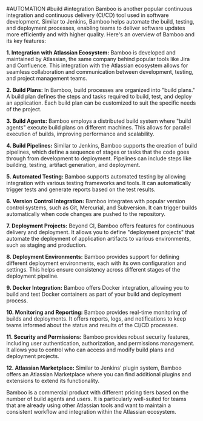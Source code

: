 #AUTOMATION #build #integration
Bamboo is another popular continuous integration and continuous delivery (CI/CD) tool used in software development. Similar to Jenkins, Bamboo helps automate the build, testing, and deployment processes, enabling teams to deliver software updates more efficiently and with higher quality. Here's an overview of Bamboo and its key features:

**1. Integration with Atlassian Ecosystem:** Bamboo is developed and maintained by Atlassian, the same company behind popular tools like Jira and Confluence. This integration with the Atlassian ecosystem allows for seamless collaboration and communication between development, testing, and project management teams.

**2. Build Plans:** In Bamboo, build processes are organized into "build plans." A build plan defines the steps and tasks required to build, test, and deploy an application. Each build plan can be customized to suit the specific needs of the project.

**3. Build Agents:** Bamboo employs a distributed build system where "build agents" execute build plans on different machines. This allows for parallel execution of builds, improving performance and scalability.

**4. Build Pipelines:** Similar to Jenkins, Bamboo supports the creation of build pipelines, which define a sequence of stages or tasks that the code goes through from development to deployment. Pipelines can include steps like building, testing, artifact generation, and deployment.

**5. Automated Testing:** Bamboo supports automated testing by allowing integration with various testing frameworks and tools. It can automatically trigger tests and generate reports based on the test results.

**6. Version Control Integration:** Bamboo integrates with popular version control systems, such as Git, Mercurial, and Subversion. It can trigger builds automatically when code changes are pushed to the repository.

**7. Deployment Projects:** Beyond CI, Bamboo offers features for continuous delivery and deployment. It allows you to define "deployment projects" that automate the deployment of application artifacts to various environments, such as staging and production.

**8. Deployment Environments:** Bamboo provides support for defining different deployment environments, each with its own configuration and settings. This helps ensure consistency across different stages of the deployment pipeline.

**9. Docker Integration:** Bamboo offers Docker integration, allowing you to build and test Docker containers as part of your build and deployment process.

**10. Monitoring and Reporting:** Bamboo provides real-time monitoring of builds and deployments. It offers reports, logs, and notifications to keep teams informed about the status and results of the CI/CD processes.

**11. Security and Permissions:** Bamboo provides robust security features, including user authentication, authorization, and permissions management. It allows you to control who can access and modify build plans and deployment projects.

**12. Atlassian Marketplace:** Similar to Jenkins' plugin system, Bamboo offers an Atlassian Marketplace where you can find additional plugins and extensions to extend its functionality.

Bamboo is a commercial product with different pricing tiers based on the number of build agents and users. It is particularly well-suited for teams that are already using other Atlassian tools and want to maintain a consistent workflow and integration within the Atlassian ecosystem.